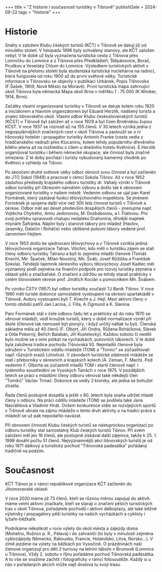 +++
title = "Z historie i současnosti turistiky v Tišnově"
publishDate = 2024-09-22
tags = "historie"
+++

# Historie

Snahy o založení Klubu českých turistů (KČT) v Tišnově se datují již od minulého století.
V listopadu 1896 byly schváleny stanovy, ale KČT založen nebyl.
V té době už byla vyznačena turistická cesta z Tišnova přes Lomničku do Lomnice a z Tišnova přes Předklášteří, Štěpánovice, Borač, Prudkou a Veselský Chlum do Lomnice.
Výsledkem turistických aktivit v Tišnově na přelomu století byla studentská turistická noclehárna na radnici, která fungovala od roku 1900 až do první světové války.
Turistické informace o Tišnovsku se objevily v publikaci Urbánek, Popis Tišnovska (F.Šašek, 1909, Nové Město na Moravě).
První turistická mapa zahrnující okolí Tišnova byla německá Mapa okolí Brna v měřítku 1 : 75 000 (K.Winiker, 1914, Brno).


Začátky vlastní organizované turistiky v Tišnově se datuje kolem roku 1920 a iniciátorem a hlavním organizátorem byl Eduard Herzlík, nadšený turista a znalec tišnovského okolí.
Vlastní odbor Klubu československých turistů (KČST) v Tišnově byl založen až v roce 1929 a byl řízen Brněnskou župou KČST.
V roce 1937 se rozrostl až na 155 členů.
V 30.letech vzniká jedna z nejpopulárnějších značených cest v okolí Tišnova a zasloužil se o ni tišnovský hoteliér i propagátor turistiky Antonín Franke (cesta vedla z hradčanského nádraží přes Klucaninu, kolem tehdy populárního dřevěného bílého jelena až na rozhlednu s cílem u dnešního hotelu Květnice).
E.Herzlík organizoval turistiku i během německé okupace, ale činnost byla značně omezena.
Z té doby pochází i turisty vybudovaný kamenný chodník po Květnici s výhledy na Tišnov.


Po skončení druhé světové války odbor obnovil svou činnost a byl začleněn do JTO Sokol (1948) a pracoval v rámci Sokola Tišnov.
Až v roce 1952 zásluhou předsedy krajského odboru turistiky dr.
Vahaly vznikl v Tišnově odbor turistiky při Okresním národním výboru a došlo tak k obnovení organizované turistiky v našem městě.
Vedením odboru se ujal pan Karel Formánek, který zastával funkci tělovýchovného inspektora.
Se jménem Formánek je spojena další více než 30ti letá činnost turistů v Tišnově a okrese.
Odbor měl asi deset především dospělých členů - jmenujme např. Vojtěcha Chytrého, Annu Jedonovou, M. Dozbabovou, a I. Fialovou.
Pro svoji potřebu opravovali chalupu nedaleko Drahonína, dřívější majetek mlynáře Šafránka.
Náplní byly i stanové tábory pro mládež (Havlov, Jeseníky, Dalečín i Roháče) nebo oblíbené putovní tábory vedené prof. Jaromírem Hejlem.


V roce 1953 došlo ke sjednocení tělovýchovy a v Tišnově vznikla jediná tělovýchovná organizace Tatran.
Všichni, kdo měli o turistiku zájem se stali členy odboru turistiky Tatranu a byli to zejména mladší členové (Tomáš Knecht, Mir. Špaček, Milan Novotný, Mir. Šváb, Josef Růžička a František Sokola).
Tehdejší tajemník okresního výboru tělovýchovy Josef Kadlec měl významný podíl zejména na finanční podpoře pro rozvoj turistiky zejména v oblasti pěší a značkařské.
O značení a údržbu se tehdy starali prakticky v celém tišnovském okrese prof. Jindřich Kocián s pomocníkem Mir. Švábem.


Po vzniku ČSTV (1957) byl odbor turistiky součástí TJ Baník Tišnov.
V roce 1960 měli turisté dokonce samostatné vystoupení na okresní spartakiádě v Tišnově.
Autory vystoupení byli T. Knecht a J. Hejl.
Mezi aktivní členy v tomto období patřil Jan Lacina, J. Filla, A Zigmund a K. Slanina.


Panr Formánek stál v čele odboru řadu let a prakticky až do roku 1970 se věnoval mládeži, vedl kroužek turistů, který v době normalizace vznikl při škole (členové tak nemuseli být pionýry, i když určitý nátlak tu byl).
Členská základna měla až 40 členů (F. Olbort, Jiří  Ondra, Růžena Roháčková, Slávek a Olda Pokorný, Beřich Balabán, Jiří Kostelecký).
Každou sobotu či neděli bylo možné se s nimi potkat na vycházkách, putovních táborech.
V té době byla založena tradice pochodu Tišnovská 50.
Nejmladší členové byla sdruženi v Turistickém oddílu mládeže (TOM) a "Tomíci" se zúčastňovali např. různých srazů (Jinolice).
V závodech turistické zdatnosti mládeže se stali i přeborníky v okresních a krajských kolech (A. Zeman,  F. Mach).
Pod vedením F. Olborta se zúčastnili mladší TOM i starší členové např. i týdenního soustředění ve Vysokých Tatrách v roce 1975.
V pozdějších letech se práci s mladšími členy odboru věnoval také někdejší člen "Tomíků" Václav Trmač.
Dokonce se vedly 2 kroniky, ale jedna se bohužel ztratila.


Řada členů postupně dospěla a ještě v 80. letech byla snaha udržet mladé členy v odboru.
Na práci oddílu mládeže (TOM) se podílela také Jana Navrátilová a Vladimír Hnát.
Ovšem konkurence stále se rozvíjejících sportů v Tišnově ubrala na zájmu mládeže o tento druh aktivity a na tradici práce s mládeží se už pak nepodařilo navázat.


Při obnovení činnosti Klubu českých turistů se nástupnickou organizací po odboru turistiky stal samostatný Klub českých turistů Tišnov.
Při svém založení měl jen 16 členů, ale postupně získával další zájemce, takže k 25. 1. 1999 dosáhl počtu 51 členů.
Nejvýznamnější akcí tišnovských turistů je od roku 1971 dálkový a turistický pochod "Tišnovská padesátka" pořádaný tradičně na podzim.


# Současnost

KČT Tišnov je v rámci republikové organizace KČT začleněn do Jihomoravské oblasti.

V roce 2020 máme již 73 členů, kteří se různou měrou zapojují do aktivít: máme velmi aktivní značkaře, kteří se starají o značení pěších turistických tras v okolí Tišnova, pořadatele pochodů i aktivní dálkoplazy, ale také běžné výletníky i propagátory pěší turistiky na našich vycházkách a cyklisty i lyžaře-běžkaře.

Podnikáme několikrát v roce výlety do okolí města a zájezdy doma (Mohelno, Rožnov p. R., Pálava) i do zahraničí (to byly v minulosti zejména cyklozájezdy Německo, Rakousko, Francie, Holandsko, Litva, Norsko...).
V zimě jezdíme na výlety na běžkách po Vysočině.
O prázdninách naši členové organizují pro děti 2 turnusy na letním táboře v Brumově (Lomnice u Tišnova).
Vždy 2. sobotu v říjnu pořádáme pochod Tišnovská padesátka.
A to vše se snažíme zachtit i fotograficky v rámci fotosoutěže.
Každý si u nás v pořádaných akcích může najít doslova tu svoji trasu.

